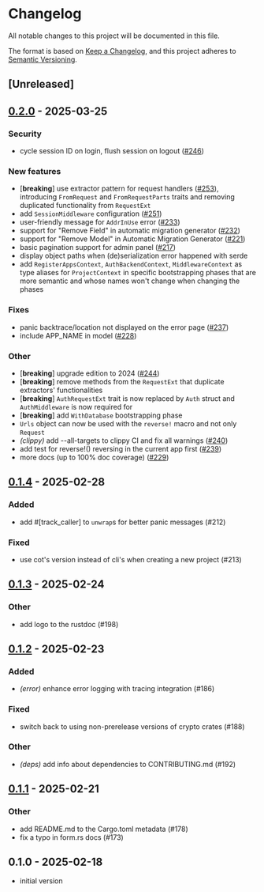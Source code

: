 # Changelog

All notable changes to this project will be documented in this file.

The format is based on [Keep a Changelog](https://keepachangelog.com/en/1.0.0/),
and this project adheres to [Semantic Versioning](https://semver.org/spec/v2.0.0.html).

## [Unreleased]

## [0.2.0](https://github.com/cot-rs/cot/compare/cot-v0.1.4...cot-v0.2.0) - 2025-03-25

### <!-- 0 -->Security

- cycle session ID on login, flush session on logout ([#246](https://github.com/cot-rs/cot/pull/246))

### <!-- 1 -->New features

- [**breaking**] use extractor pattern for request handlers ([#253](https://github.com/cot-rs/cot/pull/253)),
  introducing `FromRequest` and `FromRequestParts` traits and removing duplicated functionality from `RequestExt`
- add `SessionMiddleware` configuration ([#251](https://github.com/cot-rs/cot/pull/251))
- user-friendly message for `AddrInUse` error ([#233](https://github.com/cot-rs/cot/pull/233))
- support for "Remove Field" in automatic migration generator ([#232](https://github.com/cot-rs/cot/pull/232))
- support for "Remove Model" in Automatic Migration Generator ([#221](https://github.com/cot-rs/cot/pull/221))
- basic pagination support for admin panel ([#217](https://github.com/cot-rs/cot/pull/217))
- display object paths when (de)serialization error happened with serde
- add `RegisterAppsContext`, `AuthBackendContext`, `MiddlewareContext` as type aliases for `ProjectContext` in specific
  bootstrapping phases that are more semantic and whose names won't change when changing the phases

### <!-- 2 -->Fixes

- panic backtrace/location not displayed on the error page ([#237](https://github.com/cot-rs/cot/pull/237))
- include APP_NAME in model ([#228](https://github.com/cot-rs/cot/pull/228))

### <!-- 3 -->Other

- [**breaking**] upgrade edition to 2024 ([#244](https://github.com/cot-rs/cot/pull/244))
- [**breaking**] remove methods from the `RequestExt` that duplicate extractors' functionalities
- [**breaking**] `AuthRequestExt` trait is now replaced by `Auth` struct and `AuthMiddleware` is now required for
- [**breaking**] add `WithDatabase` bootstrapping phase
- `Urls` object can now be used with the `reverse!` macro and not only `Request`
- *(clippy)* add --all-targets to clippy CI and fix all warnings ([#240](https://github.com/cot-rs/cot/pull/240))
- add test for reverse!() reversing in the current app first ([#239](https://github.com/cot-rs/cot/pull/239))
- more docs (up to 100% doc coverage) ([#229](https://github.com/cot-rs/cot/pull/229))

## [0.1.4](https://github.com/cot-rs/cot/compare/cot-v0.1.3...cot-v0.1.4) - 2025-02-28

### Added

- add #[track_caller] to `unwrap`s for better panic messages (#212)

### Fixed

- use cot's version instead of cli's when creating a new project (#213)

## [0.1.3](https://github.com/cot-rs/cot/compare/cot-v0.1.2...cot-v0.1.3) - 2025-02-24

### Other

- add logo to the rustdoc (#198)

## [0.1.2](https://github.com/cot-rs/cot/compare/cot-v0.1.1...cot-v0.1.2) - 2025-02-23

### Added

- *(error)* enhance error logging with tracing integration (#186)

### Fixed

- switch back to using non-prerelease versions of crypto crates (#188)

### Other

- *(deps)* add info about dependencies to CONTRIBUTING.md (#192)

## [0.1.1](https://github.com/cot-rs/cot/compare/cot-v0.1.0...cot-v0.1.1) - 2025-02-21

### Other

- add README.md to the Cargo.toml metadata (#178)
- fix a typo in form.rs docs (#173)

## 0.1.0 - 2025-02-18

- initial version
